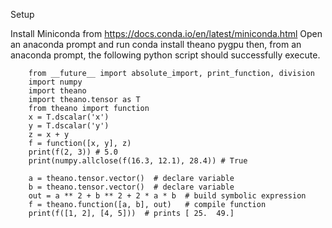 Setup

Install Miniconda from https://docs.conda.io/en/latest/miniconda.html
    Open an anaconda prompt and run
        conda install theano pygpu
    then, from an anaconda prompt, the following python script should successfully execute.

        from __future__ import absolute_import, print_function, division
        import numpy
        import theano
        import theano.tensor as T
        from theano import function
        x = T.dscalar('x')
        y = T.dscalar('y')
        z = x + y
        f = function([x, y], z)
        print(f(2, 3)) # 5.0
        print(numpy.allclose(f(16.3, 12.1), 28.4)) # True

        a = theano.tensor.vector()  # declare variable
        b = theano.tensor.vector()  # declare variable
        out = a ** 2 + b ** 2 + 2 * a * b  # build symbolic expression
        f = theano.function([a, b], out)   # compile function
        print(f([1, 2], [4, 5]))  # prints [ 25.  49.]
